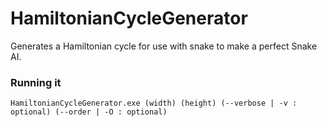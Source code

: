 # HamiltonianCycleGenerator
Generates a Hamiltonian cycle for use with snake to make a perfect Snake AI.

### Running it
`HamiltonianCycleGenerator.exe (width) (height) (--verbose | -v : optional) (--order | -O : optional)`
